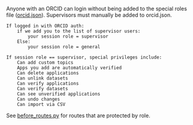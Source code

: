 Anyone with an ORCID can login without being added to the special roles file ([orcid.json](../orcid.json)). Supervisors must manually be added to orcid.json.

```
If logged in with ORCID auth:
    if we add you to the list of supervisor users:
        your session role = supervisor
    Else: 
        your session role = general

If session role == supervisor, special privileges include:
    Can add custom topics
    Apps you add are automatically verified
    Can delete applications
    Can unlink datasets
    Can verify applications
    Can verify datasets
    Can see unverified applications
    Can undo changes
    Can import via CSV
```

See [before_routes.py](../routes/before_routes.py) for routes that are protected by role.

